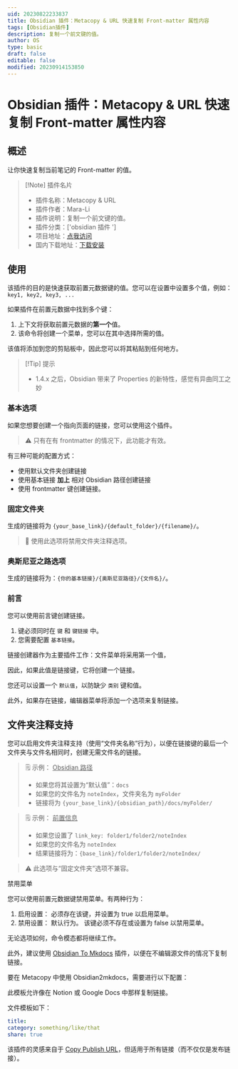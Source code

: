 ```yaml
---
uid: 20230822233837
title: Obsidian 插件：Metacopy & URL 快速复制 Front-matter 属性内容
tags: [Obsidian插件]
description: 复制一个前文键的值。
author: OS
type: basic
draft: false
editable: false
modified: 20230914153850
---
```


# Obsidian 插件：Metacopy & URL 快速复制 Front-matter 属性内容

## 概述

让你快速复制当前笔记的 Front-matter 的值。

> [!Note] 插件名片
> - 插件名称：Metacopy & URL
> - 插件作者：Mara-Li
> - 插件说明：复制一个前文键的值。
> - 插件分类：['obsidian 插件 ']
> - 项目地址：[点我访问](https://github.com/Lisandra-dev/obsidian-metacopy)
> - 国内下载地址：[下载安装](https://pkmer.cn/products/plugin/pluginMarket/?obsidian-metacopy)

## 使用

该插件的目的是快速获取前置元数据键的值。您可以在设置中设置多个值，例如：`key1, key2, key3, ...`

如果插件在前置元数据中找到多个键：

1. 上下文将获取前置元数据的**第一个**值。
2. 该命令将创建一个菜单，您可以在其中选择所需的值。

该值将添加到您的剪贴板中，因此您可以将其粘贴到任何地方。

> [!Tip] 提示
> - 1.4.x 之后，Obsidian 带来了 Properties 的新特性，感觉有异曲同工之妙

### 基本选项

如果您想要创建一个指向页面的链接，您可以使用这个插件。

> ⚠️ 只有在有 frontmatter 的情况下，此功能才有效。

有三种可能的配置方式：

- 使用默认文件夹创建链接
- 使用基本链接 **加上** 相对 Obsidian 路径创建链接
- 使用 frontmatter 键创建链接。

### 固定文件夹

生成的链接将为 `{your_base_link}/{default_folder}/{filename}/`。

> 💭 使用此选项将禁用文件夹注释选项。

### 奥斯尼亚之路选项

生成的链接将为：`{你的基本链接}/{奥斯尼亚路径}/{文件名}/`。

### 前言

您可以使用前言键创建链接。

1. 键必须同时在 `键` 和 `键链接` 中。
2. 您需要配置 `基本链接`。

链接创建器作为主要插件工作：文件菜单将采用第一个值，

因此，如果此值是链接键，它将创建一个链接。

您还可以设置一个 `默认值`，以防缺少 `类别` 键和值。

此外，如果存在链接，编辑器菜单将添加一个选项来复制链接。

## 文件夹注释支持

您可以启用文件夹注释支持（使用“文件夹名称”行为），以便在链接键的最后一个文件夹与文件名相同时，创建无需文件名的链接。

> ️🗒️ 示例： <u>Obsidian 路径</u>
> - 如果您将其设置为“默认值”：`docs`
> - 如果您的文件名为 `noteIndex`，文件夹名为 `myFolder`
> - 链接将为 `{your_base_link}/{obsidian_path}/docs/myFolder/`

> 🗒️ 示例： <u>前置信息</u>
> - 如果您设置了 `link_key: folder1/folder2/noteIndex`
> - 如果您的文件名为 `noteIndex`
> - 结果链接将为：`{base_link}/folder1/folder2/noteIndex/`

> ⚠️ 此选项与“固定文件夹”选项不兼容。

禁用菜单

您可以使用前置元数据键禁用菜单。有两种行为：

1. 启用设置：
   必须存在该键，并设置为 true 以启用菜单。
2. 禁用设置：
   默认行为。
   该键必须不存在或设置为 false 以禁用菜单。

无论选项如何，命令模态都将继续工作。

此外，建议使用 [Obsidian To Mkdocs](https://github.com/Mara-Li/mkdocs_obsidian_publish) 插件，以便在不编辑源文件的情况下复制链接。

要在 Metacopy 中使用 Obsidian2mkdocs，需要进行以下配置：

此模板允许像在 Notion 或 Google Docs 中那样复制链接。

文件模板如下：

```yaml
title: 
category: something/like/that
share: true
```

该插件的灵感来自于 [Copy Publish URL](https://github.com/kometenstaub/copy-publish-url)，但适用于所有链接（而不仅仅是发布链接）。
